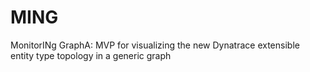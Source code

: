 # MING
MonitorINg GraphA: MVP for visualizing the new Dynatrace extensible entity type topology in a generic graph
